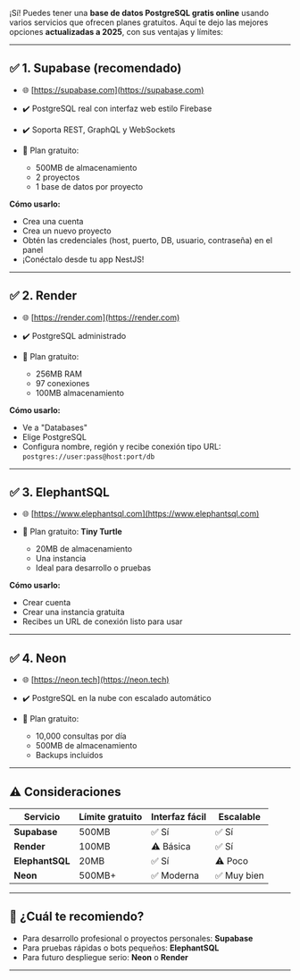 ¡Sí! Puedes tener una **base de datos PostgreSQL gratis online** usando varios servicios que ofrecen planes gratuitos. Aquí te dejo las mejores opciones **actualizadas a 2025**, con sus ventajas y límites:

---

## ✅ 1. **Supabase** (recomendado)

* 🌐 [https://supabase.com](https://supabase.com)
* ✔️ PostgreSQL real con interfaz web estilo Firebase
* ✔️ Soporta REST, GraphQL y WebSockets
* 🎁 Plan gratuito:

  * 500MB de almacenamiento
  * 2 proyectos
  * 1 base de datos por proyecto

**Cómo usarlo:**

* Crea una cuenta
* Crea un nuevo proyecto
* Obtén las credenciales (host, puerto, DB, usuario, contraseña) en el panel
* ¡Conéctalo desde tu app NestJS!

---

## ✅ 2. **Render**

* 🌐 [https://render.com](https://render.com)
* ✔️ PostgreSQL administrado
* 🎁 Plan gratuito:

  * 256MB RAM
  * 97 conexiones
  * 100MB almacenamiento

**Cómo usarlo:**

* Ve a "Databases"
* Elige PostgreSQL
* Configura nombre, región y recibe conexión tipo URL:
  `postgres://user:pass@host:port/db`

---

## ✅ 3. **ElephantSQL**

* 🌐 [https://www.elephantsql.com](https://www.elephantsql.com)
* 🎁 Plan gratuito: **Tiny Turtle**

  * 20MB de almacenamiento
  * Una instancia
  * Ideal para desarrollo o pruebas

**Cómo usarlo:**

* Crear cuenta
* Crear una instancia gratuita
* Recibes un URL de conexión listo para usar

---

## ✅ 4. **Neon**

* 🌐 [https://neon.tech](https://neon.tech)
* ✔️ PostgreSQL en la nube con escalado automático
* 🎁 Plan gratuito:

  * 10,000 consultas por día
  * 500MB de almacenamiento
  * Backups incluidos

---

## ⚠️ Consideraciones

| Servicio        | Límite gratuito | Interfaz fácil | Escalable  |
| --------------- | --------------- | -------------- | ---------- |
| **Supabase**    | 500MB           | ✅ Sí           | ✅ Sí       |
| **Render**      | 100MB           | ⚠️ Básica      | ✅ Sí       |
| **ElephantSQL** | 20MB            | ✅ Sí           | ⚠️ Poco    |
| **Neon**        | 500MB+          | ✅ Moderna      | ✅ Muy bien |

---

## 📌 ¿Cuál te recomiendo?

* Para desarrollo profesional o proyectos personales: **Supabase**
* Para pruebas rápidas o bots pequeños: **ElephantSQL**
* Para futuro despliegue serio: **Neon** o **Render**

---